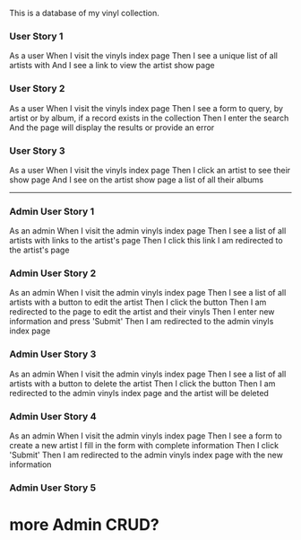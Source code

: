 This is a database of my vinyl collection.

### User Story 1

As a user
When I visit the vinyls index page
Then I see a unique list of all artists with
And I see a link to view the artist show page


### User Story 2

As a user
When I visit the vinyls index page
Then I see a form to query, by artist or by album, if a record exists in the collection
Then I enter the search
And the page will display the results or provide an error

### User Story 3

As a user
When I visit the vinyls index page
Then I click an artist to see their show page
And I see on the artist show page a list of all their albums

------------------------------------------------------------------------------------------

### Admin User Story 1

As an admin
When I visit the admin vinyls index page
Then I see a list of all artists with links to the artist's page
Then I click this link I am redirected to the artist's page

### Admin User Story 2

As an admin
When I visit the admin vinyls index page
Then I see a list of all artists with a button to edit the artist
Then I click the button
Then I am redirected to the page to edit the artist and their vinyls
Then I enter new information and press 'Submit'
Then I am redirected to the admin vinyls index page

### Admin User Story 3

As an admin
When I visit the admin vinyls index page
Then I see a list of all artists with a button to delete the artist
Then I click the button
Then I am redirected to the admin vinyls index page and the artist will be deleted

### Admin User Story 4

As an admin
When I visit the admin vinyls index page
Then I see a form to create a new artist
I fill in the form with complete information
Then I click 'Submit' 
Then I am redirected to the admin vinyls index page with the new information

### Admin User Story 5

# more Admin CRUD?